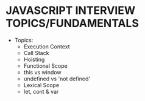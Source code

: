 # JAVASCRIPT INTERVIEW TOPICS/FUNDAMENTALS

* Topics:
    - Execution Context
    - Call Stack
    - Hoisting
    - Functional Scope
    - this vs window
    - undefined vs 'not defined'
    - Lexical Scope
    - let, cont & var